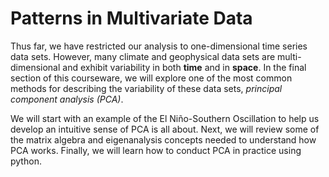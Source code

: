 Patterns in Multivariate Data
==================================

Thus far, we have restricted our analysis to one-dimensional time series data sets. However, many climate and geophysical data sets are multi-dimensional and exhibit variability in both **time** and in **space**. In the final section of this courseware, we will explore one of the most common methods for describing the variability of these data sets, *principal component analysis (PCA)*.

We will start with an example of the El Niño-Southern Oscillation to help us develop an intuitive sense of PCA is all about. Next, we will review some of the matrix algebra and eigenanalysis concepts needed to understand how PCA works. Finally, we will learn how to conduct PCA in practice using python.
